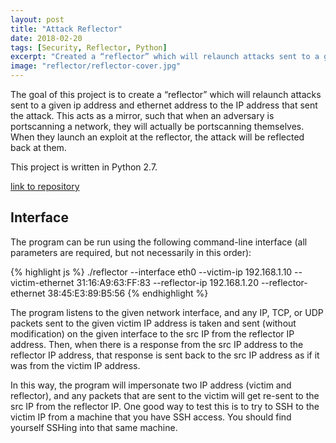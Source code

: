 ```yaml
---
layout: post
title: "Attack Reflector"
date: 2018-02-20
tags: [Security, Reflector, Python]
excerpt: "Created a “reflector” which will relaunch attacks sent to a given ip address and ethernet address to the IP address that sent the attack." 
image: "reflector/reflector-cover.jpg"
---
```


The goal of this project is to create a “reflector” which will relaunch attacks sent to a given ip address and ethernet address to the IP address that sent the attack. This acts as a mirror, such that when an adversary is portscanning a network, they will actually be portscanning themselves. When they launch an exploit at the reflector, the attack will be reflected back at them.

This project is written in Python 2.7.

[link to repository](https://github.com/AchyuthaBharadwaj/Reflector-python)

## Interface

The program can be run using the following command-line interface (all parameters are required, but not necessarily in this order):

{% highlight js %}
  ./reflector --interface eth0 --victim-ip 192.168.1.10  --victim-ethernet 31:16:A9:63:FF:83 --reflector-ip 192.168.1.20 --reflector-ethernet 38:45:E3:89:B5:56
{% endhighlight %}

The program listens to the given network interface, and any IP, TCP, or UDP packets sent to the given victim IP address is taken and sent (without modification) on the given interface to the src IP from the reflector IP address. Then, when there is a response from the src IP address to the reflector IP address, that response is sent back to the src IP address as if it was from the victim IP address.

In this way, the program will impersonate two IP address (victim and reflector), and any packets that are sent to the victim will get re-sent to the src IP from the reflector IP. One good way to test this is to try to SSH to the victim IP from a machine that you have SSH access. You should find yourself SSHing into that same machine.